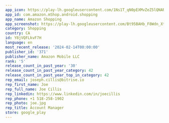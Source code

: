 ```yaml
---
app_icon: https://play-lh.googleusercontent.com/1Ns1T_qN0pEXMvZeZ5lQNAR8z4blP7ce2J2Nn5doXvt2T1g_W7VMORdWHaApkOooupI
app_id: com.amazon.mShop.android.shopping
app_name: Amazon Shopping
app_screenshot: https://play-lh.googleusercontent.com/Bt95BAHb_F8Wdn_Xt1z7sBjUXAD-UIYX_mqAhhRFIv5PobR3vpteXfzNC0ZYiVJPSgM
category: Shopping
country: CA
id: Y8jVQFLkvF7H
language: en
most_recent_release: '2024-02-14T00:00:00'
publisher_id: '371'
publisher_name: Amazon Mobile LLC
rank: '5'
release_count_in_past_year: '30'
release_count_in_past_year_category: 42
release_count_in_past_year_top_in_category: 42
rep_email: joseph.cillis@bitrise.io
rep_first_name: Joe
rep_full_name: Joe Cillis
rep_linkedin: https://www.linkedin.com/in/joecillis
rep_phone: +1 518-258-1902
rep_photo: joe.jpg
rep_title: Account Manager
store: google_play
---
```

